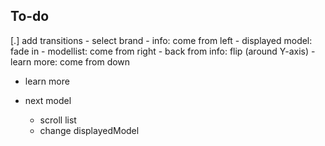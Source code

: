 ## To-do
[.] add transitions
    - select brand
        - info: come from left
        - displayed model: fade in
        - modellist: come from right
            - back from info: flip (around Y-axis)
        - learn more: come from down

- learn more

- next model
    - scroll list
    - change displayedModel

<!-- - responsive design -->